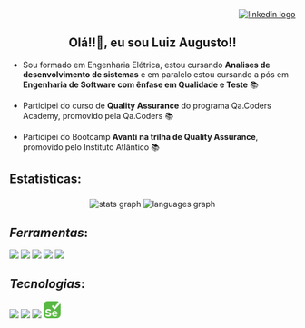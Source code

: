 
<div align="right">
  <a href="https://www.linkedin.com/in/luiz-augusto-5929555a/" target="_blank">
    <img src="https://raw.githubusercontent.com/maurodesouza/profile-readme-generator/master/src/assets/icons/social/linkedin/default.svg" width="52" height="40" alt="linkedin logo"  />
  </a>
</div>
<h2 align="center"> Olá!!🤙, eu sou Luiz Augusto!!</h1>

- Sou formado em Engenharia Elétrica, estou cursando **Analises de desenvolvimento de sistemas** e em paralelo estou cursando a pós em **Engenharia de Software com ênfase em Qualidade e Teste** 📚

- Participei do curso de **Quality Assurance** do programa Qa.Coders Academy, promovido pela Qa.Coders 📚

- Participei do Bootcamp **Avanti na trilha de Quality Assurance**, promovido pelo Instituto Atlântico 📚



<h2 align="left">Estatisticas:</h2>

###

<div align="center">
  <img src="https://github-readme-stats.vercel.app/api?username=la-barros&hide_title=false&hide_rank=false&show_icons=true&include_all_commits=true&count_private=true&disable_animations=false&theme=gruvbox_light&locale=en&hide_border=false&order=1" height="150" alt="stats graph"  />
  <img src="https://github-readme-stats.vercel.app/api/top-langs?username=la-barros&locale=en&hide_title=false&layout=compact&card_width=320&langs_count=5&theme=gruvbox_light&hide_border=false&order=2" height="150" alt="languages graph"  />
</div>


## *Ferramentas*:
<div>
<code><img height="30" src="https://cdn.jsdelivr.net/gh/devicons/devicon/icons/vscode/vscode-original.svg"></code>
<code><img height="30" src="https://cdn.jsdelivr.net/gh/devicons/devicon/icons/git/git-original.svg"></code>
<code><img height="30" src="https://cdn.worldvectorlogo.com/logos/postman.svg"></code> 
<code><img height="30" src="https://cdn.worldvectorlogo.com/logos/jira-1.svg"></code>
<code><img height="30" src="https://cdn.worldvectorlogo.com/logos/confluence-1.svg"></code>
<br/>



## *Tecnologias*:
<code><img height="30" src="https://asset.brandfetch.io/idIq_kF0rb/idv3zwmSiY.jpeg"></code>
<code><img height="30" src="https://cdn.jsdelivr.net/gh/devicons/devicon/icons/javascript/javascript-original.svg"></code>
<code><img height="30" src="https://www.svgrepo.com/show/353625/cucumber.svg"></code>
<code><img height="30" src="https://raw.githubusercontent.com/tandpfun/skill-icons/59059d9d1a2c092696dc66e00931cc1181a4ce1f/icons/Selenium.svg"></code>

